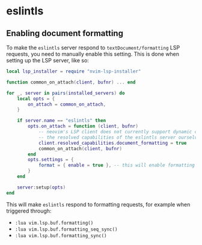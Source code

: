 # eslintls

## Enabling document formatting

To make the `eslintls` server respond to `textDocument/formatting` LSP requests, you need to manually enable this
setting. This is done when setting up the LSP server, like so:

```lua
local lsp_installer = require "nvim-lsp-installer"

function common_on_attach(client, bufnr) ... end

for _, server in pairs(installed_servers) do
    local opts = {
        on_attach = common_on_attach,
    }

    if server.name == "eslintls" then
        opts.on_attach = function (client, bufnr)
            -- neovim's LSP client does not currently support dynamic capabilities registration, so we need to set
            -- the resolved capabilities of the eslintls server ourselves!
            client.resolved_capabilities.document_formatting = true
            common_on_attach(client, bufnr)
        end
        opts.settings = {
            format = { enable = true }, -- this will enable formatting
        }
    end

    server:setup(opts)
end
```

This will make `eslintls` respond to formatting requests, for example when triggered through:

-   `:lua vim.lsp.buf.formatting()`
-   `:lua vim.lsp.buf.formatting_seq_sync()`
-   `:lua vim.lsp.buf.formatting_sync()`
